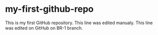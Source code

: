 # my-first-github-repo
This is my first GitHub repository.
This line was edited manualy.
This line was edited on GitHub on BR-1 branch.
